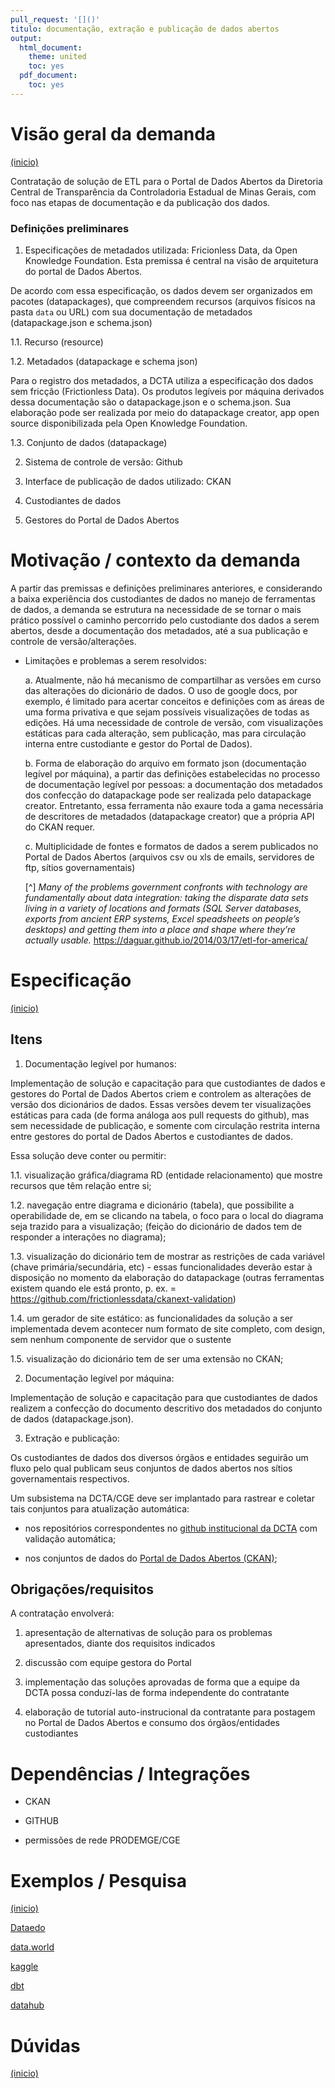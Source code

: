 ```yaml
---
pull_request: '[]()'
titulo: documentação, extração e publicação de dados abertos
output:
  html_document:
    theme: united
    toc: yes
  pdf_document:
    toc: yes
---
```


# Visão geral da demanda
<a href="#top">(inicio)</a>

Contratação de solução de ETL para o Portal de Dados Abertos da Diretoria Central de Transparência da Controladoria Estadual de Minas Gerais, com foco nas etapas de documentação e da publicação dos dados.

### Definições preliminares

1. Especificações de metadados utilizada: Fricionless Data, da Open Knowledge Foundation. Esta premissa é central na visão de arquitetura do portal de Dados Abertos.

De acordo com essa especificação, os dados devem ser organizados em pacotes (datapackages), que compreendem recursos (arquivos físicos na pasta ``data`` ou URL) com sua documentação de metadados (datapackage.json e schema.json)

1.1. Recurso (resource)

1.2. Metadados (datapackage e schema json)

Para o registro dos metadados, a DCTA utiliza a especificação dos dados sem fricção (Frictionless Data). Os produtos legíveis por máquina derivados dessa documentação são o datapackage.json e o schema.json. Sua elaboração pode ser realizada por meio do datapackage creator, app open source disponibilizada pela Open Knowledge Foundation.

1.3. Conjunto de dados (datapackage)

2. Sistema de controle de versão: Github

3. Interface de publicação de dados utilizado: CKAN

4. Custodiantes de dados

5. Gestores do Portal de Dados Abertos


# Motivação / contexto da demanda

A partir das premissas e definições preliminares anteriores, e considerando a baixa experiência dos custodiantes de dados no manejo de ferramentas de dados, a demanda se estrutura na necessidade de se tornar o mais prático possível o caminho percorrido pelo custodiante dos dados a serem abertos, desde a documentação dos metadados, até a sua publicação e controle de versão/alterações.

* Limitações e problemas a serem resolvidos:

	a. Atualmente, não há mecanismo de compartilhar as versões em curso das alterações do dicionário de dados. O uso de google docs, por exemplo, é limitado para acertar conceitos e definições com as áreas de uma forma privativa e que sejam possíveis visualizações de todas as edições. Há uma necessidade de controle de versão, com visualizações estáticas para cada alteração, sem publicação, mas para circulação interna entre custodiante e gestor do Portal de Dados).

	b. Forma de elaboração do arquivo em formato json (documentação legível por máquina), a partir das definições estabelecidas no processo de documentação legível por pessoas: a documentação dos metadados dos confecção do datapackage pode ser realizada pelo datapackage creator. Entretanto, essa ferramenta não exaure toda a gama necessária de descritores de metadados (datapackage creator) que a própria API do CKAN requer.
	
	c. Multiplicidade de fontes e formatos de dados a serem publicados no Portal de Dados Abertos (arquivos csv ou xls de emails, servidores de ftp, sítios governamentais) 

	[^] _Many of the problems government confronts with technology are fundamentally about data integration: taking the disparate data sets living in a variety of locations and formats (SQL Server databases, exports from ancient ERP systems, Excel speadsheets on people’s desktops) and getting them into a place and shape where they’re actually usable._ https://daguar.github.io/2014/03/17/etl-for-america/

# Especificação
<a href="#top">(inicio)</a>

## Itens

1. Documentação legível por humanos: 

Implementação de solução e capacitação para que custodiantes de dados e gestores do Portal de Dados Abertos criem e controlem as alterações de versão dos dicionários de dados. Essas versões devem ter visualizações estáticas para cada (de forma análoga aos pull requests do github), mas sem necessidade de publicação, e somente com circulação restrita interna entre gestores do portal de Dados Abertos e custodiantes de dados.

Essa solução deve conter ou permitir:

1.1. visualização gráfica/diagrama RD (entidade relacionamento) que mostre recursos que têm relação entre si; 

1.2. navegação entre diagrama e dicionário (tabela), que possibilite a operabilidade de, em se clicando na tabela, o foco para o local do diagrama seja trazido para a visualização; (feição do dicionário de dados tem de responder a interações no diagrama);

1.3. visualização do dicionário tem de mostrar as restrições de cada variável (chave primária/secundária, etc) - essas funcionalidades deverão estar à disposição no momento da elaboração do datapackage (outras ferramentas existem quando ele está pronto, p. ex. = https://github.com/frictionlessdata/ckanext-validation)

1.4. um gerador de site estático: as funcionalidades da solução a ser implementada devem acontecer num formato de site completo, com design, sem nenhum componente de servidor que o sustente

1.5. visualização do dicionário tem de ser uma extensão no CKAN;
 
2. Documentação legível por máquina: 

Implementação de solução e capacitação para que custodiantes de dados realizem a confecção do documento descritivo dos metadados do conjunto de dados (datapackage.json).

3. Extração e publicação: 

Os custodiantes de dados dos diversos órgãos e entidades seguirão um fluxo pelo qual publicam seus conjuntos de dados abertos nos sítios governamentais respectivos.

Um subsistema na DCTA/CGE deve ser implantado para rastrear e coletar tais conjuntos para atualização automática:

 - nos repositórios correspondentes no [github institucional da DCTA](https://github.com/dados-mg) com validação automática;

 - nos conjuntos de dados do [Portal de Dados Abertos (CKAN)](https://dados.mg.gov.br/);

## Obrigações/requisitos
 
 A contratação envolverá:

 1. apresentação de alternativas de solução para os problemas apresentados, diante dos requisitos indicados

 2. discussão com equipe gestora do Portal

 3. implementação das soluções aprovadas de forma que a equipe da DCTA possa conduzí-las de forma independente do contratante
 
 4. elaboração de tutorial auto-instrucional da contratante para postagem no Portal de Dados Abertos e consumo dos órgãos/entidades custodiantes 

# Dependências / Integrações

- CKAN

- GITHUB

- permissões de rede PRODEMGE/CGE


# Exemplos / Pesquisa
<a href="#top">(inicio)</a>

[Dataedo](https://dataedo.com/samples/html2/enterprise/#/doc/m99/hr/modules/hr)

[data.world](https://data.world/kgarrett/covid-19-open-research-dataset)

[kaggle](https://www.kaggle.com/ajaypalsinghlo/world-happiness-report-2021)

[dbt](https://www.getdbt.com/mrr-playbook/#!/overview)

[datahub](https://datahub.io/core/gdp#readme)


# Dúvidas
<a href="#top">(inicio)</a>